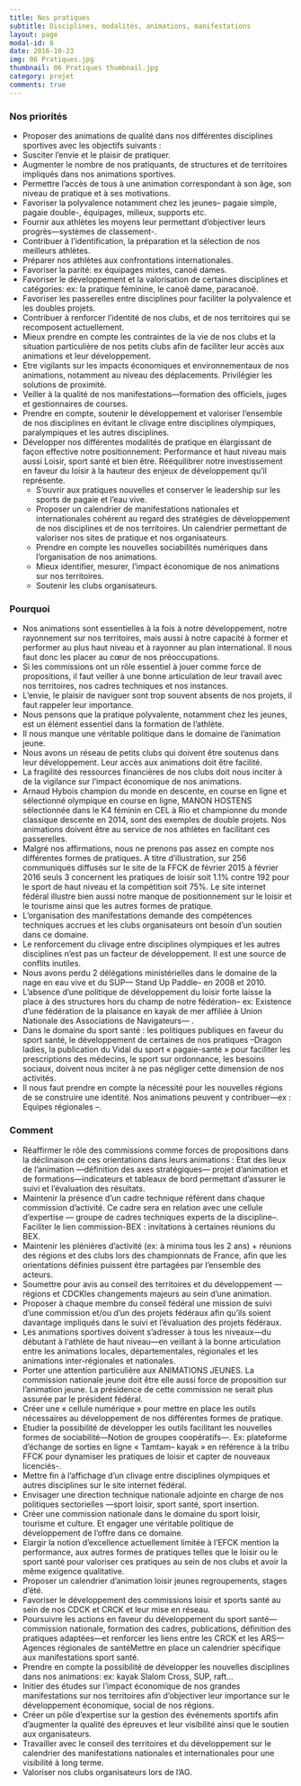 ```yaml
---
title: Nos pratiques
subtitle: Disciplines, modalités, animations, manifestations
layout: page
modal-id: 6
date: 2016-10-23
img: 06 Pratiques.jpg
thumbnail: 06 Pratiques thumbnail.jpg
category: projet
comments: true
---
```


### Nos priorités

  - Proposer des animations de qualité dans nos différentes disciplines sportives avec les objectifs suivants :
  - Susciter l’envie et le plaisir de pratiquer.
  - Augmenter le nombre de nos pratiquants, de structures et de territoires impliqués dans nos animations sportives.
  -  Permettre l’accès de tous à une animation correspondant à son âge, son niveau de pratique et à ses motivations.
  - Favoriser la polyvalence notamment chez les jeunes– pagaie simple, pagaie double-, équipages, milieux, supports etc.
  - Fournir aux athlètes les moyens leur permettant d’objectiver leurs progrès—systèmes de classement-.
  - Contribuer à l’identification, la préparation et la sélection de nos meilleurs athlètes.
  - Préparer nos athlètes aux confrontations internationales.
  - Favoriser la parité: ex équipages mixtes, canoë dames.
  - Favoriser le développement et la valorisation de certaines disciplines et catégories: ex: la pratique féminine, le canoë dame, paracanoë.
  - Favoriser les passerelles entre disciplines pour faciliter la polyvalence et les doubles projets.
  - Contribuer à renforcer l’identité de nos clubs, et de nos territoires qui se recomposent actuellement.
  - Mieux prendre en compte les contraintes de la vie de nos clubs et la situation particulière de nos petits clubs afin de faciliter leur accès aux animations et leur développement.
  - Etre vigilants sur les impacts économiques et environnementaux de nos animations, notamment au niveau des déplacements. Privilégier les solutions de proximité.
  - Veiller à la qualité de nos manifestations—formation des officiels, juges et gestionnaires de courses.
  - Prendre en compte, soutenir le développement et valoriser l’ensemble de nos disciplines en évitant le clivage entre disciplines olympiques, paralympiques et les autres disciplines.
  - Développer nos différentes modalités de pratique en élargissant de façon effective notre positionnement: Performance et haut niveau mais aussi Loisir, sport santé et bien être. Rééquilibrer notre investissement en faveur du loisir à la hauteur des enjeux de développement qu’il représente.
    - S’ouvrir aux pratiques nouvelles et conserver le leadership sur les sports de pagaie et l’eau vive.
    - Proposer un calendrier de manifestations nationales et internationales cohérent au regard des stratégies de développement de nos disciplines et de nos territoires. Un calendrier permettant de valoriser nos sites de pratique et nos organisateurs.
    - Prendre en compte les nouvelles sociabilités numériques dans l’organisation de nos animations.
    - Mieux identifier, mesurer, l’impact économique de nos animations sur nos territoires.
    - Soutenir les clubs organisateurs.


### Pourquoi

  - Nos animations sont essentielles à la fois à notre développement, notre rayonnement sur nos territoires, mais aussi à notre capacité à former et performer au plus haut niveau et à rayonner au plan international. Il nous faut donc les placer au cœur de nos préoccupations.
  - Si les commissions ont un rôle essentiel à jouer comme force de propositions, il faut veiller à une bonne articulation de leur travail avec nos territoires, nos cadres techniques et nos instances.
  - L’envie, le plaisir de naviguer sont trop souvent absents de nos projets, il faut rappeler leur importance.
  - Nous pensons que la pratique polyvalente, notamment chez les jeunes, est un élément essentiel dans la formation de l’athlète.
  - Il nous manque une véritable politique dans le domaine de l’animation jeune.
  - Nous avons un réseau de petits clubs qui doivent être soutenus dans leur développement. Leur accès aux animations doit être facilité.
  - La fragilité des ressources financières de nos clubs doit nous inciter à de la vigilance sur l’impact économique de nos animations.
  - Arnaud Hybois champion du monde en descente, en course en ligne et sélectionné olympique en course en ligne, MANON HOSTENS sélectionnée dans le K4 féminin en CEL à Rio et championne du monde classique descente en 2014, sont des exemples de double projets. Nos animations doivent être au service de nos athlètes en facilitant ces passerelles.
  - Malgré nos affirmations, nous ne prenons pas assez en compte nos différentes formes de pratiques. A titre d’illustration, sur 256 communiqués diffusés sur le site de la FFCK de février 2015 à février 2016 seuls 3 concernent les pratiques de loisir soit 1.1% contre 192 pour le sport de haut niveau et la compétition soit 75%. Le site internet fédéral illustre bien aussi notre manque de positionnement sur le loisir et le tourisme ainsi que les autres formes de pratique.
  - L’organisation des manifestations demande des compétences techniques accrues et les clubs organisateurs ont besoin d’un soutien dans ce domaine.
  - Le renforcement du clivage entre disciplines olympiques et les autres disciplines n’est pas un facteur de développement. Il est une source de conflits inutiles.
  - Nous avons perdu 2 délégations ministérielles dans le domaine de la nage en eau vive et du SUP— Stand Up Paddle– en 2008 et 2010.
  - L’absence d’une politique de développement du loisir forte laisse la place à des structures hors du champ de notre fédération– ex: Existence d’une fédération de la plaisance en kayak de mer affiliée à Union Nationale des Associations de Navigateurs— .
  - Dans le domaine du sport santé : les politiques publiques en faveur du sport santé, le développement de certaines de nos pratiques –Dragon ladies, la publication du Vidal du sport « pagaie-santé » pour faciliter les prescriptions des médecins, le sport sur ordonnance, les besoins sociaux, doivent nous inciter à ne pas négliger cette dimension de nos activités.
  - Il nous faut prendre en compte la nécessité pour les nouvelles régions de se construire une identité. Nos animations peuvent y contribuer—ex : Equipes régionales –.

### Comment

  - Réaffirmer le rôle des commissions comme forces de propositions dans la déclinaison de ces orientations dans leurs animations : Etat des lieux de l’animation —définition des axes stratégiques— projet d’animation et de formations—indicateurs et tableaux de bord permettant d’assurer le suivi et l’évaluation des résultats.
  - Maintenir la présence d’un cadre technique référent dans chaque commission d’activité. Ce cadre sera en relation avec une cellule d’expertise — groupe de cadres techniques experts de la discipline–. Faciliter le lien commission-BEX : invitations à certaines réunions du BEX.
  - Maintenir les plénières d’activité (ex: à minima tous les 2 ans) + réunions des régions et des clubs lors des championnats de France, afin que les orientations définies puissent être partagées par l’ensemble des acteurs.
  - Soumettre pour avis au conseil des territoires et du développement —régions et CDCKles changements majeurs au sein d’une animation.
  - Proposer à chaque membre du conseil fédéral une mission de suivi d’une commission et/ou d’un des projets fédéraux afin qu’ils soient davantage impliqués dans le suivi et l’évaluation des projets fédéraux.
  - Les animations sportives doivent s’adresser à tous les niveaux—du débutant à l‘athlète de haut niveau—en veillant à la bonne articulation entre les animations locales, départementales, régionales et les animations inter-régionales et nationales.
  - Porter une attention particulière aux ANIMATIONS JEUNES. La commission nationale jeune doit être elle aussi force de proposition sur l’animation jeune. La présidence de cette commission ne serait plus assurée par le président fédéral.
  - Créer une « cellule numérique » pour mettre en place les outils nécessaires au développement de nos différentes formes de pratique.
  - Etudier la possibilité de développer les outils facilitant les nouvelles formes de sociabilité—Notion de groupes coopératifs—. Ex: plateforme d’échange de sorties en ligne « Tamtam– kayak » en référence à la tribu FFCK pour dynamiser les pratiques de loisir et capter de nouveaux licenciés-.
  - Mettre fin à l’affichage d’un clivage entre disciplines olympiques et autres disciplines sur le site internet fédéral.
  - Envisager une direction technique nationale adjointe en charge de nos politiques sectorielles —sport loisir, sport santé, sport insertion.
  - Créer une commission nationale dans le domaine du sport loisir, tourisme et culture. Et engager une véritable politique de développement de l’offre dans ce domaine.
  - Elargir la notion d’excellence actuellement limitée à l’EFCK mention la performance, aux autres formes de pratiques telles que le loisir ou le sport santé pour valoriser ces pratiques au sein de nos clubs et avoir la même exigence qualitative.
  - Proposer un calendrier d’animation loisir jeunes regroupements, stages d’été.
  - Favoriser le développement des commissions loisir et sports santé au sein de nos CDCK et CRCK et leur mise en réseau.
  - Poursuivre les actions en faveur du développement du sport santé—commission nationale, formation des cadres, publications, définition des pratiques adaptées—et renforcer les liens entre les CRCK et les ARS— Agences régionales de santéMettre en place un calendrier spécifique aux manifestations sport santé.
  - Prendre en compte la possibilité de développer les nouvelles disciplines dans nos animations: ex: kayak Slalom Cross, SUP, raft...
  - Initier des études sur l’impact économique de nos grandes manifestations sur nos territoires afin d’objectiver leur importance sur le développement économique, social de nos régions.
  - Créer un pôle d’expertise sur la gestion des événements sportifs afin d’augmenter la qualité des épreuves et leur visibilité ainsi que le soutien aux organisateurs.
  - Travailler avec le conseil des territoires et du développement sur le calendrier des manifestations nationales et internationales pour une visibilité à long terme.
  - Valoriser nos clubs organisateurs lors de l’AG.
